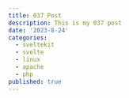 ```yaml
---
title: 037 Post
description: This is my 037 post
date: '2023-8-24'
categories:
  - sveltekit
  - svelte
  - linux
  - apache
  - php
published: true
---
```


